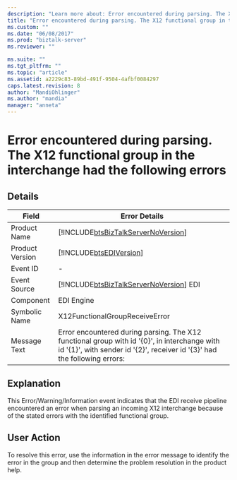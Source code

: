 ```yaml
---
description: "Learn more about: Error encountered during parsing. The X12 functional group in the interchange had the following errors"
title: "Error encountered during parsing. The X12 functional group in the interchange had the following errors | Microsoft Docs"
ms.custom: ""
ms.date: "06/08/2017"
ms.prod: "biztalk-server"
ms.reviewer: ""

ms.suite: ""
ms.tgt_pltfrm: ""
ms.topic: "article"
ms.assetid: a2229c83-89bd-491f-9504-4afbf0084297
caps.latest.revision: 8
author: "MandiOhlinger"
ms.author: "mandia"
manager: "anneta"
---
```

# Error encountered during parsing. The X12 functional group in the interchange had the following errors
## Details  
  
|  Field               |  Error Details                                                                                                                                                                         |
|-----------------|---------------------------------------------------------------------------------------------------------------------------------------------------------------------------|
|  Product Name   |                                            [!INCLUDE[btsBizTalkServerNoVersion](../includes/btsbiztalkservernoversion-md.md)]                                             |
| Product Version |                                                        [!INCLUDE[btsEDIVersion](../includes/btsediversion-md.md)]                                                         |
|    Event ID     |                                                                                     -                                                                                     |
|  Event Source   |                                          [!INCLUDE[btsBizTalkServerNoVersion](../includes/btsbiztalkservernoversion-md.md)] EDI                                           |
|    Component    |                                                                                EDI Engine                                                                                 |
|  Symbolic Name  |                                                                      X12FunctionalGroupReceiveError                                                                       |
|  Message Text   | Error encountered during parsing. The X12 functional group with id '{0}', in interchange with id '{1}', with sender id '{2}', receiver id '{3}' had the following errors: |
  
## Explanation  
 This Error/Warning/Information event indicates that the EDI receive pipeline encountered an error when parsing an incoming X12 interchange because of the stated errors with the identified functional group.  
  
## User Action  
 To resolve this error, use the information in the error message to identify the error in the group and then determine the problem resolution in the product help.

